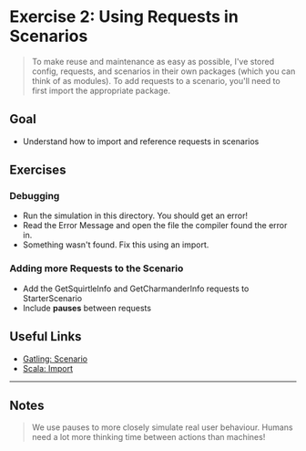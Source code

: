 # Exercise 2: Using Requests in Scenarios
> To make reuse and maintenance as easy as possible, I've stored config, requests, and scenarios in their own packages (which you can think of as modules). To add requests to a scenario, you'll need to first  import the appropriate package.


## Goal
- Understand how to import and reference requests in scenarios

## Exercises
### Debugging 
- Run the simulation in this directory. You should get an error! 
- Read the Error Message and open the file the compiler found the error in.
- Something wasn't found. Fix this using an import. 
### Adding more Requests to the Scenario
- Add the GetSquirtleInfo and GetCharmanderInfo requests to StarterScenario
- Include **pauses** between requests

## Useful Links
- [Gatling: Scenario](https://gatling.io/docs/current/general/scenario/)
- [Scala: Import](https://docs.scala-lang.org/tour/packages-and-imports.html)

---
## Notes
> We use pauses to more closely simulate real user behaviour. Humans need a lot more thinking time between actions than machines!